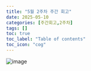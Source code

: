```yaml
---
title: "5월 2주차 주간 회고"
date: 2025-05-10
categories: [주간회고,2주차]
tags: []
toc: true
toc_label: "Table of contents"
toc_icon: "cog"
---
```



![image](https://github.com/user-attachments/assets/cfecea86-e8a6-43aa-af41-9a46bc3852e3)
